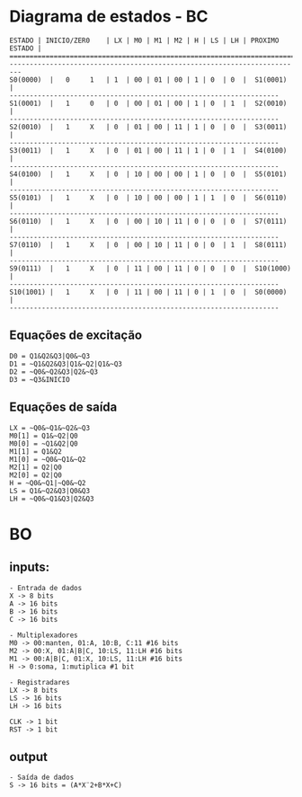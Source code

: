 # Diagrama de estados - BC

    ESTADO | INICIO/ZER0    | LX | M0 | M1 | M2 | H | LS | LH | PROXIMO ESTADO |
    =========================================================================
    -------------------------------------------------------------------------  
    S0(0000)  |   0     1   | 1  | 00 | 01 | 00 | 1 | 0  | 0  |  S1(0001)        |
    -------------------------------------------------------------------  
    S1(0001)  |   1     0   | 0  | 00 | 01 | 00 | 1 | 0  | 1  |  S2(0010)        |
    -------------------------------------------------------------------  
    S2(0010)  |   1     X   | 0  | 01 | 00 | 11 | 1 | 0  | 0  |  S3(0011)        |
    -------------------------------------------------------------------
    S3(0011)  |   1     X   | 0  | 01 | 00 | 11 | 1 | 0  | 1  |  S4(0100)        |
    -------------------------------------------------------------------
    S4(0100)  |   1     X   | 0  | 10 | 00 | 00 | 1 | 0  | 0  |  S5(0101)        |
    -------------------------------------------------------------------
    S5(0101)  |   1     X   | 0  | 10 | 00 | 00 | 1 | 1  | 0  |  S6(0110)        |
    -------------------------------------------------------------------
    S6(0110)  |   1     X   | 0  | 00 | 10 | 11 | 0 | 0  | 0  |  S7(0111)        |
    -------------------------------------------------------------------
    S7(0110)  |   1     X   | 0  | 00 | 10 | 11 | 0 | 0  | 1  |  S8(0111)        |
    -------------------------------------------------------------------
    S9(0111)  |   1     X   | 0  | 11 | 00 | 11 | 0 | 0  | 0  |  S10(1000)       |
    -------------------------------------------------------------------
    S10(1001) |   1     X   | 0  | 11 | 00 | 11 | 0 | 1  | 0  |  S0(0000)        |
    -------------------------------------------------------------------

## Equações de excitação

    D0 = Q1&Q2&Q3|Q0&~Q3
    D1 = ~Q1&Q2&Q3|Q1&~Q2|Q1&~Q3
    D2 = ~Q0&~Q2&Q3|Q2&~Q3
    D3 = ~Q3&INICIO


## Equações de saída

    LX = ~Q0&~Q1&~Q2&~Q3
    M0[1] = Q1&~Q2|Q0
    M0[0] = ~Q1&Q2|Q0
    M1[1] = Q1&Q2
    M1[0] = ~Q0&~Q1&~Q2
    M2[1] = Q2|Q0
    M2[0] = Q2|Q0
    H = ~Q0&~Q1|~Q0&~Q2
    LS = Q1&~Q2&Q3|Q0&Q3
    LH = ~Q0&~Q1&Q3|Q2&Q3


# BO

## inputs:
    - Entrada de dados
    X -> 8 bits
    A -> 16 bits
    B -> 16 bits
    C -> 16 bits

    - Multiplexadores
    M0 -> 00:manten, 01:A, 10:B, C:11 #16 bits
    M2 -> 00:X, 01:A|B|C, 10:LS, 11:LH #16 bits
    M1 -> 00:A|B|C, 01:X, 10:LS, 11:LH #16 bits
    H -> 0:soma, 1:mutiplica #1 bit

    - Registradares
    LX -> 8 bits
    LS -> 16 bits
    LH -> 16 bits

    CLK -> 1 bit
    RST -> 1 bit

## output
    - Saída de dados
    S -> 16 bits = (A*X¨2+B*X+C)